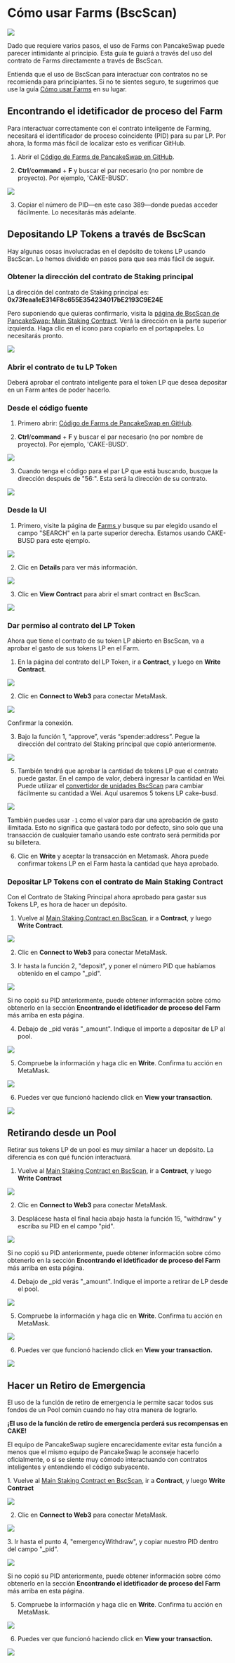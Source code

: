 # Cómo usar Farms \(BscScan\)

![](../../.gitbook/assets/docs-masthead%20%287%29.png)

Dado que requiere varios pasos, el uso de Farms con PancakeSwap puede parecer intimidante al principio. Esta guía te guiará a través del uso del contrato de Farms directamente a través de BscScan. 

Entienda que el uso de BscScan para interactuar con contratos no se recomienda para principiantes. Si no te sientes seguro, te sugerimos que use la guía [Cómo usar Farms](https://docs.pancakeswap.finance/v/espanol/products/yield-farming/como-usar-yield-farm-en-pancakeswap) en su lugar.

## Encontrando el idetificador de proceso del Farm <a id="finding-farm-process-identifier"></a>

Para interactuar correctamente con el contrato inteligente de Farming, necesitará el identificador de proceso coincidente \(PID\) para su par LP. Por ahora, la forma más fácil de localizar esto es verificar GitHub.

1. Abrir el [Código de Farms de PancakeSwap en GitHub](https://github.com/pancakeswap/pancake-frontend/blob/master/src/config/constants/farms.ts).

2. **Ctrl**/**command** + **F** y buscar el par necesario \(no por nombre de proyecto\). Por ejemplo, 'CAKE-BUSD'.

![](https://gblobscdn.gitbook.com/assets%2F-MHREX7DHcljbY5IkjgJ%2F-MbmNofkorR92isGZtMh%2F-MbouIhyaIRlEhCs9AjM%2Fimage.png?alt=media&token=50c95e71-3b4e-4f72-b618-0a33bf493f89)

3. Copiar el número de PID—en este caso 389—donde puedas acceder fácilmente. Lo necesitarás más adelante.

## Depositando LP Tokens a través de BscScan <a id="depositing-lp-tokens-through-bscscan"></a>

Hay algunas cosas involucradas en el depósito de tokens LP usando BscScan. Lo hemos dividido en pasos para que sea más fácil de seguir.

### Obtener la dirección del contrato de Staking principal <a id="getting-the-main-staking-contract-address"></a>

La dirección del contrato de Staking principal es: **0x73feaa1eE314F8c655E354234017bE2193C9E24E**

Pero suponiendo que quieras confirmarlo, visita la [página de BscScan de PancakeSwap: Main Staking Contract](https://bscscan.com/address/0x73feaa1ee314f8c655e354234017be2193c9e24e#writeContract). Verá la dirección en la parte superior izquierda. Haga clic en el icono para copiarlo en el portapapeles. Lo necesitarás pronto.

![](https://gblobscdn.gitbook.com/assets%2F-MHREX7DHcljbY5IkjgJ%2F-MbmNofkorR92isGZtMh%2F-Mbp1nXv8BY_GqBCaIhY%2Fimage.png?alt=media&token=d2d5c5f1-d0f8-4a16-9d5c-670ff7054441)

### Abrir el contrato de tu LP Token <a id="open-the-contract-for-your-lp-token"></a>

Deberá aprobar el contrato inteligente para el token LP que desea depositar en un Farm antes de poder hacerlo.

### Desde el código fuente <a id="from-the-source-code"></a>

1. Primero abrir:  [Código de Farms de PancakeSwap en GitHub](https://github.com/pancakeswap/pancake-frontend/blob/master/src/config/constants/farms.ts).

2. **Ctrl**/**command** + **F** y buscar el par necesario \(no por nombre de proyecto\). Por ejemplo, 'CAKE-BUSD'.

![](https://gblobscdn.gitbook.com/assets%2F-MHREX7DHcljbY5IkjgJ%2F-McgveN_06WzVRLK1FeR%2F-McgwmGUCIjvdfLKU9VR%2Fimage.png?alt=media&token=a8e11b39-4458-4e87-9f17-4e01ac4d192b)

3. Cuando tenga el código para el par LP que está buscando, busque la dirección después de "56:". Esta será la dirección de su contrato.

![](https://gblobscdn.gitbook.com/assets%2F-MHREX7DHcljbY5IkjgJ%2F-McgveN_06WzVRLK1FeR%2F-McgxJyVDFAxh9cZhEqt%2Fimage.png?alt=media&token=0638fe99-b1d5-4be3-8fd7-c1b68ca59032)

### Desde la UI <a id="from-the-ui"></a>

1. Primero, visite la página de [Farms ](https://pancakeswap.finance/farms)y busque su par elegido usando el campo "SEARCH" en la parte superior derecha. Estamos usando CAKE-BUSD para este ejemplo.

![](https://gblobscdn.gitbook.com/assets%2F-MHREX7DHcljbY5IkjgJ%2F-MbmNofkorR92isGZtMh%2F-MboxfvCzzhDYucewEJM%2Fimage.png?alt=media&token=a2340e87-0ac4-4db7-8868-3c021fcabe13)

2. Clic en **Details** para ver más información.

![](https://gblobscdn.gitbook.com/assets%2F-MHREX7DHcljbY5IkjgJ%2F-MbmNofkorR92isGZtMh%2F-MboyRav88nxt7uoSMcm%2Fimage.png?alt=media&token=4368c32c-79bf-477b-8853-bdfab36b88cb)

3. Clic en **View Contract** para abrir el smart contract en BscScan.

![](https://gblobscdn.gitbook.com/assets%2F-MHREX7DHcljbY5IkjgJ%2F-MbmNofkorR92isGZtMh%2F-Mboz8UGShU9TSD7lct4%2Fimage.png?alt=media&token=d5b90a00-3fb2-4a4f-b77f-c5709b904ee5)

### Dar permiso al contrato del LP Token  <a id="giving-permission-to-the-lp-token-contract"></a>

Ahora que tiene el contrato de su token LP abierto en BscScan, va a aprobar el gasto de sus tokens LP en el Farm.

1. En la página del contrato del LP Token, ir a  **Contract**, y luego en **Write Contract**.

![](https://gblobscdn.gitbook.com/assets%2F-MHREX7DHcljbY5IkjgJ%2F-MbmNofkorR92isGZtMh%2F-Mbp2ObHkQgjgI-W5oHd%2Fimage.png?alt=media&token=bd3301ee-86d4-4899-8256-467a591104a8)

2. Clic en **Connect to Web3** para conectar MetaMask.

![](https://lh4.googleusercontent.com/IRXfcKBWmlH8o7gDE9ThGrKuc2DHZSNb-SxF93VSTkCdv2JjtdvKciPb5jom4Uv-ngpPMrrGQI1XuM6H2SuN81NMxGLzoHAye5YgvUzR9YSM6ElZs6e3A-fpnMT21PKyJmV2F1IZ)

Confirmar la conexión.

3. Bajo la función 1, “approve”, verás “spender:address”. Pegue la dirección del contrato del Staking principal que copió anteriormente.

![](https://gblobscdn.gitbook.com/assets%2F-MHREX7DHcljbY5IkjgJ%2F-MbmNofkorR92isGZtMh%2F-Mbp7nSuoGINXJV4b3rm%2Fimage.png?alt=media&token=a07d5f8b-df85-4df8-8c33-8c9d74f20ff3)

5. También tendrá que aprobar la cantidad de tokens LP que el contrato puede gastar. En el campo de valor, deberá ingresar la cantidad en Wei. Puede utilizar el [convertidor de unidades BscScan](https://www.bscscan.com/unitconverter) para cambiar fácilmente su cantidad a Wei. Aquí usaremos 5 tokens LP cake-busd.

![](https://gblobscdn.gitbook.com/assets%2F-MHREX7DHcljbY5IkjgJ%2F-MbmNofkorR92isGZtMh%2F-Mbp7ayxZbb60iG9uHfV%2Fimage.png?alt=media&token=7fb50d56-32fc-4577-b96a-1ddf6ab74940)

También puedes usar `-1` como el valor para dar una aprobación de gasto ilimitada.  Esto no significa que gastará todo por defecto, sino solo que una transacción de cualquier tamaño usando este contrato será permitida por su billetera.

6. Clic en **Write** y aceptar la transacción en Metamask. Ahora puede confirmar tokens LP en el Farm hasta la cantidad que haya aprobado.

### Depositar LP Tokens con el contrato de Main Staking Contract <a id="deposit-lp-tokens-with-the-main-staking-contract-smart-contract"></a>

Con el Contrato de Staking Principal ahora aprobado para gastar sus Tokens LP, es hora de hacer un depósito.

1. Vuelve al [Main Staking Contract en BscScan](https://bscscan.com/address/0x73feaa1ee314f8c655e354234017be2193c9e24e#writeContract), ir a **Contract**, y luego **Write Contract**.

![](https://gblobscdn.gitbook.com/assets%2F-MHREX7DHcljbY5IkjgJ%2F-MbmNofkorR92isGZtMh%2F-Mbp2ObHkQgjgI-W5oHd%2Fimage.png?alt=media&token=bd3301ee-86d4-4899-8256-467a591104a8)

2. Clic en **Connect to Web3** para conectar MetaMask.

3. Ir hasta la función 2, "deposit", y poner el número PID que habíamos obtenido en el campo "\_pid".

![](https://gblobscdn.gitbook.com/assets%2F-MHREX7DHcljbY5IkjgJ%2F-MbpARe5bzCMd5XORkuR%2F-Mbsxc1rAB8T2_R8rrzR%2Fimage.png?alt=media&token=03aeb1e2-feba-4f82-b3dc-74ff9f435a19)

Si no copió su PID anteriormente, puede obtener información sobre cómo obtenerlo en la sección **Encontrando el idetificador de proceso del Farm** más arriba en esta página.

4. Debajo de \_pid verás "\_amount". Indique el importe a depositar de LP al pool.

![](https://gblobscdn.gitbook.com/assets%2F-MHREX7DHcljbY5IkjgJ%2F-MbpARe5bzCMd5XORkuR%2F-MbsyWOLP4b1bMdQyTnA%2Fimage.png?alt=media&token=3cb0d014-8174-420a-ad4f-1ebd6e3619dc)

5. Compruebe la información y haga clic en **Write**. Confirma tu acción en MetaMask.

![](https://gblobscdn.gitbook.com/assets%2F-MHREX7DHcljbY5IkjgJ%2F-MbpARe5bzCMd5XORkuR%2F-Mbsyp72o0h6GheA90EF%2Fimage.png?alt=media&token=5e6148e4-a6ec-48f0-8cba-752b3b9d499e)

6. Puedes ver que funcionó haciendo click en **View your transaction**.

![](https://gblobscdn.gitbook.com/assets%2F-MHREX7DHcljbY5IkjgJ%2F-MbpARe5bzCMd5XORkuR%2F-Mbt6-zveDG6pEb5on0q%2Fimage.png?alt=media&token=28a9f6aa-25cf-4089-b111-f3486a3b88ad)

## Retirando desde un Pool <a id="withdrawing-from-a-pool"></a>

Retirar sus tokens LP de un pool es muy similar a hacer un depósito. La diferencia es con qué función interactuará.

1. Vuelve al [Main Staking Contract en BscScan](https://bscscan.com/address/0x73feaa1ee314f8c655e354234017be2193c9e24e#writeContract), ir a **Contract**, y luego **Write Contract**

![](https://gblobscdn.gitbook.com/assets%2F-MHREX7DHcljbY5IkjgJ%2F-MbmNofkorR92isGZtMh%2F-Mbp2ObHkQgjgI-W5oHd%2Fimage.png?alt=media&token=bd3301ee-86d4-4899-8256-467a591104a8)

2. Clic en **Connect to Web3** para conectar MetaMask.

3. Desplácese hasta el final hacia abajo hasta la función 15, "withdraw" y escriba su PID en el campo "pid".

![](https://gblobscdn.gitbook.com/assets%2F-MHREX7DHcljbY5IkjgJ%2F-MbpARe5bzCMd5XORkuR%2F-MbtAvbr6T5eY7FhtaMv%2Fimage.png?alt=media&token=61031f79-8b18-4a09-9153-09d4e41703a2)

Si no copió su PID anteriormente, puede obtener información sobre cómo obtenerlo en la sección **Encontrando el idetificador de proceso del Farm** más arriba en esta página.

4. Debajo de \_pid verás "\_amount". Indique el importe a retirar de LP desde el pool.

![](https://gblobscdn.gitbook.com/assets%2F-MHREX7DHcljbY5IkjgJ%2F-MbpARe5bzCMd5XORkuR%2F-MbtBD8bokfhbBDKKTpT%2Fimage.png?alt=media&token=b3410b45-e71b-4881-85f5-1cb3c7e8c6c9)

5. Compruebe la información y haga clic en **Write**. Confirma tu acción en MetaMask.

![](https://gblobscdn.gitbook.com/assets%2F-MHREX7DHcljbY5IkjgJ%2F-MbpARe5bzCMd5XORkuR%2F-Mbsyp72o0h6GheA90EF%2Fimage.png?alt=media&token=5e6148e4-a6ec-48f0-8cba-752b3b9d499e)

6. Puedes ver que funcionó haciendo click en **View your transaction.**

![](https://gblobscdn.gitbook.com/assets%2F-MHREX7DHcljbY5IkjgJ%2F-MbpARe5bzCMd5XORkuR%2F-Mbt6-zveDG6pEb5on0q%2Fimage.png?alt=media&token=28a9f6aa-25cf-4089-b111-f3486a3b88ad)

## **Hacer un Retiro de Emergencia** <a id="making-an-emergency-withdrawal"></a>

‌El uso de la función de retiro de emergencia le permite sacar todos sus fondos de un Pool común cuando no hay otra manera de lograrlo.

**¡El uso de la función de retiro de emergencia perderá sus recompensas en CAKE!**

El equipo de PancakeSwap sugiere encarecidamente evitar esta función a menos que el mismo equipo de PancakeSwap le aconseje hacerlo oficialmente, o si se siente muy cómodo interactuando con contratos inteligentes y entendiendo el código subyacente.

‌1. Vuelve al [Main Staking Contract en BscScan](https://bscscan.com/address/0x73feaa1ee314f8c655e354234017be2193c9e24e#writeContract), ir a **Contract**, y luego **Write Contract**

![](https://gblobscdn.gitbook.com/assets%2F-MHREX7DHcljbY5IkjgJ%2F-MbmNofkorR92isGZtMh%2F-Mbp2ObHkQgjgI-W5oHd%2Fimage.png?alt=media&token=bd3301ee-86d4-4899-8256-467a591104a8)

2. Clic en **Connect to Web3** para conectar MetaMask.

![](https://lh4.googleusercontent.com/IRXfcKBWmlH8o7gDE9ThGrKuc2DHZSNb-SxF93VSTkCdv2JjtdvKciPb5jom4Uv-ngpPMrrGQI1XuM6H2SuN81NMxGLzoHAye5YgvUzR9YSM6ElZs6e3A-fpnMT21PKyJmV2F1IZ)

‌3. Ir hasta el punto 4, "emergencyWithdraw", y copiar nuestro PID dentro del campo "\_pid".

![](https://gblobscdn.gitbook.com/assets%2F-MHREX7DHcljbY5IkjgJ%2F-MbpARe5bzCMd5XORkuR%2F-MbtDrETo2rkolLkREKD%2Fimage.png?alt=media&token=6f0afd56-5d00-461d-bfd5-32290f83106c)

Si no copió su PID anteriormente, puede obtener información sobre cómo obtenerlo en la sección **Encontrando el idetificador de proceso del Farm** más arriba en esta página.

5. Compruebe la información y haga clic en **Write**. Confirma tu acción en MetaMask.

![](https://gblobscdn.gitbook.com/assets%2F-MHREX7DHcljbY5IkjgJ%2F-MbpARe5bzCMd5XORkuR%2F-Mbsyp72o0h6GheA90EF%2Fimage.png?alt=media&token=5e6148e4-a6ec-48f0-8cba-752b3b9d499e)

6. Puedes ver que funcionó haciendo click en **View your transaction.**

![](https://gblobscdn.gitbook.com/assets%2F-MHREX7DHcljbY5IkjgJ%2F-MbpARe5bzCMd5XORkuR%2F-Mbt6-zveDG6pEb5on0q%2Fimage.png?alt=media&token=28a9f6aa-25cf-4089-b111-f3486a3b88ad)

